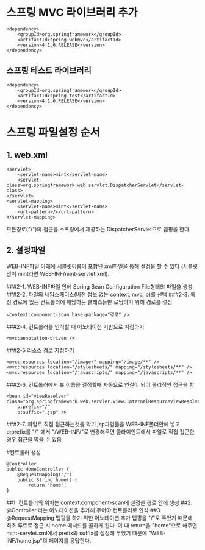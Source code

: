 # 스프링 MVC 라이브러리 추가

```
<dependency>
    <groupId>org.springframework</groupId>
    <artifactId>spring-webmvc</artifactId>
    <version>4.1.6.RELEASE</version>
</dependency>
```

## 스프링 테스트 라이브러리

```
<dependency>
    <groupId>org.springframework</groupId>
    <artifactId>spring-test</artifactId>
    <version>4.1.6.RELEASE</version>
</dependency>
```

# 스프링 파일설정 순서

## 1. web.xml
	<servlet>
		<servlet-name>mint</servlet-name>
		<servlet-class>org.springframework.web.servlet.DispatcherServlet</servlet-class>
	</servlet>
	<servlet-mapping>
		<servlet-name>mint</servlet-name>
		<url-pattern>/</url-pattern>
	</servlet-mapping>
모든경로("/")의 접근을 스프링에서 제공하는 DispatcherServlet으로 맵핑을 한다.

## 2. 설정파일 
WEB-INF파일 아래에 서블릿이름이 포함된 xml파일을 통해 설정을 할 수 있다 (서블릿 명이 mint라면 WEB-INF/mint-servlet.xml).
 
###2-1. WEB-INF파일 안에 Spring Bean Configuration File형태의 파일을 생성
###2-2. 파일의 네임스페이스(버전 정보 없는 context, mvc, p)를 선택
###2-3. 특정 경로에 있는 컨트롤러에 해당하는 클래스들만 로딩하기 위해 경로를 설정

```
<context:component-scan base-package="경로" />
```

###2-4. 컨트롤러를 인식할 때 어노테이션 기반으로 지정하기
```
<mvc:annotation-driven />
```

###2-5 리소스 경로 지정하기
```
<mvc:resources location="/image/" mapping="/image/**" />
<mvc:resources location="/stylesheets/" mapping="/stylesheets/**" />
<mvc:resources location="/javascripts/" mapping="/javascripts/**" />
```

###2-6. 컨트롤러에서 뷰 이름을 결정할때 자동으로 연결이 되어 물리적인 접근을 함
```
<bean id="viewResolver" class="org.springframework.web.servler.view.InternalResourceViewResolver"
    p:prefix="/"
    p:suffix=".jsp" />
```

###2-7. 파일로 직접 접근하는것을 막기
jsp파일들을  WEB-INF폴더안에 넣고 p:prefix를 "/" 에서 "/WEB-INF/"로 변경해주면 클라이언트에서 파일로 직접 접근한 경우 접근을 막을 수 있음

#컨트롤러 생성
```
@Controller
public HomeController {
    @RequestMapping("/")
    public String home() {
        return "home";
}
```

##1. 컨트롤러의 위치는 context:component-scan에 설정한 경로 안에 생성
##2. @Controller 라는 어노테이션을 추가해 주어야 컨트롤러로 인식
##3. @RequestMapping 맵핑을 하기 위한 어노테이션 추가
맵핑을 "/"로 주었기 때문에 최초 루트로 접근 시 home 메서드를 콜하게 된다. 이 때 return을 "home"으로 해주면 mint-servlet.xml에서 prefix와 suffix를 설정해 두었기 때문에 "WEB-INF/home.jsp"의 페이지를 응답한다.